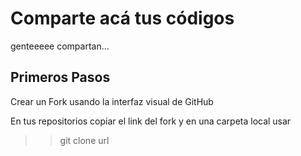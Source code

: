 # Comparte acá tus códigos

genteeeee compartan...
 ## Primeros Pasos

Crear un Fork usando la interfaz visual de GitHub

En tus repositorios copiar el link del fork y en una carpeta local usar

>>git clone url